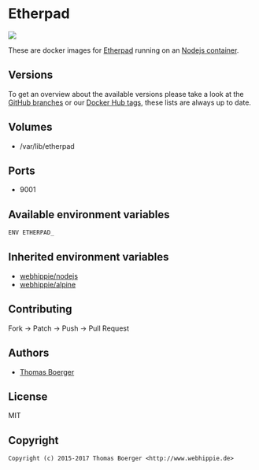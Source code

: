 # Etherpad

[![](https://images.microbadger.com/badges/image/webhippie/etherpad.svg)](https://microbadger.com/images/webhippie/etherpad "Get your own image badge on microbadger.com")

These are docker images for [Etherpad](http://etherpad.org/) running on an [Nodejs container](https://registry.hub.docker.com/u/webhippie/nodejs/).


## Versions

To get an overview about the available versions please take a look at the [GitHub branches](https://github.com/dockhippie/etherpad/branches/all) or our [Docker Hub tags](https://hub.docker.com/r/webhippie/etherpad/tags/), these lists are always up to date.


## Volumes

* /var/lib/etherpad


## Ports

* 9001


## Available environment variables

```bash
ENV ETHERPAD_
```


## Inherited environment variables

* [webhippie/nodejs](https://github.com/dockhippie/nodejs#available-environment-variables)
* [webhippie/alpine](https://github.com/dockhippie/alpine#available-environment-variables)


## Contributing

Fork -> Patch -> Push -> Pull Request


## Authors

* [Thomas Boerger](https://github.com/tboerger)


## License

MIT


## Copyright

```
Copyright (c) 2015-2017 Thomas Boerger <http://www.webhippie.de>
```
